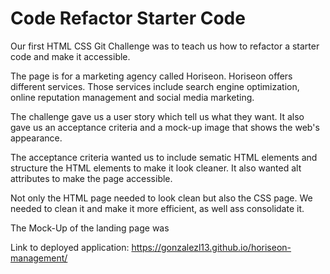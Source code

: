 # Code Refactor Starter Code

Our first HTML CSS Git Challenge was to teach us how to refactor a starter code and make it accessible.

The page is for a marketing agency called Horiseon. Horiseon offers different services. Those services include search engine optimization, online reputation management and social media marketing.

The challenge gave us a user story which tell us what they want.
It also gave us an acceptance criteria and a mock-up image that shows the web's appearance.

The acceptance criteria wanted us to include sematic HTML elements and structure the HTML elements to make it look cleaner. It also wanted alt attributes to make the page accessible.

Not only the HTML page needed to look clean but also the CSS page. We needed to clean it and make it more efficient, as well ass consolidate it. 

The Mock-Up of the landing page was




Link to deployed application:
https://gonzalezl13.github.io/horiseon-management/
